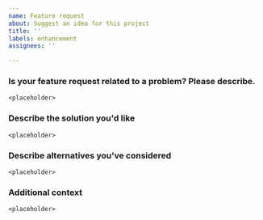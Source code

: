 ```yaml
---
name: Feature request
about: Suggest an idea for this project
title: ''
labels: enhancement
assignees: ''

---
```


### Is your feature request related to a problem? Please describe.
<!-- Write inside the code block -->
<!-- A clear and concise description of what the problem is. Ex. I'm always frustrated when [...] -->
```
<placeholder>
```

### Describe the solution you'd like
<!-- Write inside the code block -->
<!-- A clear and concise description of what you want to happen. -->
```
<placeholder>
```

### Describe alternatives you've considered
<!-- Write inside the code block -->
<!-- A clear and concise description of any alternative solutions or features you've considered. -->
```
<placeholder>
```
### Additional context
<!-- Write inside the code block -->
<!-- Add any other context or screenshots about the feature request here. -->
```
<placeholder>
```
